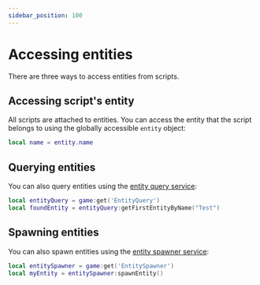 ```yaml
---
sidebar_position: 100
---
```


# Accessing entities

There are three ways to access entities from scripts.

## Accessing script's entity

All scripts are attached to entities. You can access the entity that the script belongs to using the globally accessible `entity` object:

```lua
local name = entity.name
```

## Querying entities

You can also query entities using the [entity query service](../services/entity-query.md):

```lua
local entityQuery = game:get('EntityQuery')
local foundEntity = entityQuery:getFirstEntityByName("Test")
```

## Spawning entities

You can also spawn entities using the [entity spawner service](../services/entity-spawner.md):

```lua
local entitySpawner = game:get('EntitySpawner')
local myEntity = entitySpawner:spawnEntity()
```
